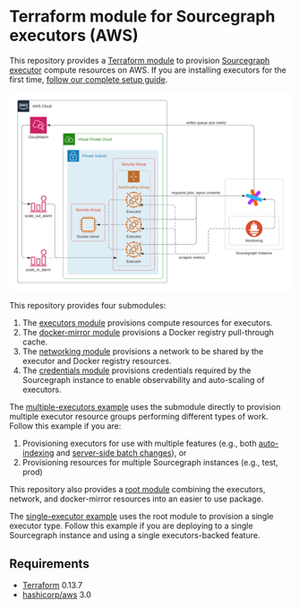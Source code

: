 # Terraform module for Sourcegraph executors (AWS)

This repository provides a [Terraform module](https://learn.hashicorp.com/tutorials/terraform/module-use?in=terraform/modules) to provision [Sourcegraph executor](https://docs.sourcegraph.com/admin/executors) compute resources on AWS. If you are installing executors for the first time, [follow our complete setup guide](https://docs.sourcegraph.com/admin/deploy_executors).

![Infrastructure overview](https://raw.githubusercontent.com/sourcegraph/terraform-aws-executors/master/images/infrastructure.png)

This repository provides four submodules:

1. The [executors module](https://registry.terraform.io/modules/sourcegraph/executors/aws/0.0.23/submodules/executors) provisions compute resources for executors.
1. The [docker-mirror module](https://registry.terraform.io/modules/sourcegraph/executors/aws/0.0.23/submodules/docker-mirror) provisions a Docker registry pull-through cache.
1. The [networking module](https://registry.terraform.io/modules/sourcegraph/executors/aws/0.0.23/submodules/networking) provisions a network to be shared by the executor and Docker registry resources.
1. The [credentials module](https://registry.terraform.io/modules/sourcegraph/executors/aws/0.0.23/submodules/credentials) provisions credentials required by the Sourcegraph instance to enable observability and auto-scaling of executors.

The [multiple-executors example](https://github.com/sourcegraph/terraform-aws-executors/blob/v0.0.23/examples/multiple-executors) uses the submodule directly to provision multiple executor resource groups performing different types of work. Follow this example if you are:

1. Provisioning executors for use with multiple features (e.g., both [auto-indexing](https://docs.sourcegraph.com/code_intelligence/explanations/auto_indexing) and [server-side batch changes](https://docs.sourcegraph.com/batch_changes/explanations/server_side)), or
1. Provisioning resources for multiple Sourcegraph instances (e.g., test, prod)

This repository also provides a [root module](https://registry.terraform.io/modules/sourcegraph/executors/aws/0.0.23) combining the executors, network, and docker-mirror resources into an easier to use package.

The [single-executor example](https://github.com/sourcegraph/terraform-aws-executors/blob/v0.0.23/examples/single-executor) uses the root module to provision a single executor type. Follow this example if you are deploying to a single Sourcegraph instance and using a single executors-backed feature.

## Requirements

- [Terraform](https://www.terraform.io/) 0.13.7
- [hashicorp/aws](https://registry.terraform.io/providers/hashicorp/aws/3.0.0) 3.0
